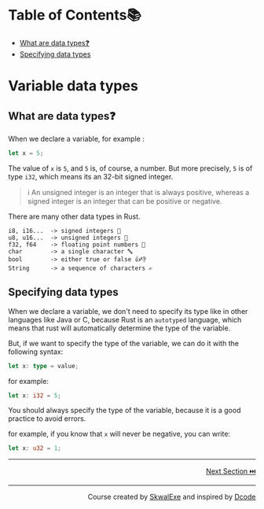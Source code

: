 # Table of Contents📚

- [What are data types❓](#what-are-data-types)
- [Specifying data types](#specifying-data-types)

# Variable data types 

## What are data types❓

When we declare a variable, for example :

```rust
let x = 5;
```

The value of `x` is `5`, and `5` is, of course, a number. But more precisely, `5` is of type `i32`, which means its an 32-bit signed integer.

> ℹ️ An unsigned integer is an integer that is always positive, whereas a signed integer is an integer that can be positive or negative.

There are many other data types in Rust. 
```
i8, i16...  -> signed integers 🔢 
u8, u16...  -> unsigned integers 🔢 
f32, f64    -> floating point numbers 🔢 
char        -> a single character 🔤
bool        -> either true or false 👍👎
String      -> a sequence of characters ✍️
```

## Specifying data types
 
When we declare a variable, we don't need to specify its type like in other languages like Java or C, because Rust is an `autotyped` language, which means that rust will automatically determine the type of the variable.

But, if we want to specify the type of the variable, we can do it with the following syntax:

```rust
let x: type = value;
```
for example:
```rust
let x: i32 = 5;
```

You should always specify the type of the variable, because it is a good practice to avoid errors.

for example, if you know that `x` will never be negative, you can write:

```rust
let x: u32 = 1;
```

---

<p align="right"><a href="../if-else-statements">Next Section ⏭️</a></p>

---

<p align="right">Course created by <a href="https://github.com/SkwalExe/" target="_blank">SkwalExe</a> and inspired by <a href="https://www.youtube.com/watch?v=vOMJlQ5B-M0&list=PLVvjrrRCBy2JSHf9tGxGKJ-bYAN_uDCUL" target="_blank">Dcode</a></p>